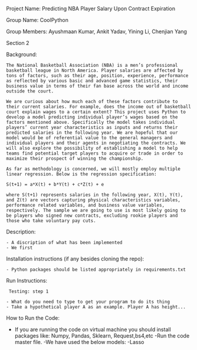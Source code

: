 Project Name: Predicting NBA Player Salary Upon Contract Expiration

Group Name: CoolPython

Group Members: Ayushmaan Kumar, Ankit Yadav, Yining Li, Chenjian Yang

Section 2


Background:

    The National Basketball Association (NBA) is a men’s professional basketball league in North America. Player salaries are affected by tons of factors, such as their age, position, experience, performance as reflected by various basic and advanced game statistics, their business value in terms of their fan base across the world and income outside the court. 
    
    We are curious about how much each of these factors contribute to their current salaries. For example, does the income out of basketball court explain wages to a certain extent? This project uses Python to develop a model predicting individual player’s wages based on the factors mentioned above. Specifically the model takes individual players’ current year characteristics as inputs and returns their predicted salaries in the following year. We are hopeful that our model would be of referential value to the general managers and individual players and their agents in negotiating the contracts. We will also explore the possibility of establishing a model to help teams find potential target players to acquire or trade in order to maximize their prospect of winning the championship.
    
    As far as methodology is concerned, we will mostly employ multiple linear regression. Below is the regression specification:
    
    S(t+1) = a*X(t) + b*Y(t) + c*Z(t) + e 
    
    where S(t+1) represents salaries in the following year, X(t), Y(t), and Z(t) are vectors capturing physical characteristics variables, performance related variables, and business value variables, respectively. The sample we are going to use is most likely going to be players who signed new contracts, excluding rookie players and those who take voluntary pay cuts.


Description:
    
    - A discription of what has been implemented
    - We first 

Installation instructions (if any besides cloning the repo):

    - Python packages should be listed appropriately in requirements.txt

Run Instructions:
     
     Testing: step 1

    - What do you need to type to get your program to do its thing
    - Take a hypothetical player A as an example. Player A has height...
    
How to Run the Code:

- If you are running the code on virtual machine you should install packages like: Numpy, Pandas, Sklearn, Request,bs4,etc
-Run the code master file.
-We have used the below models:
-Lasso
